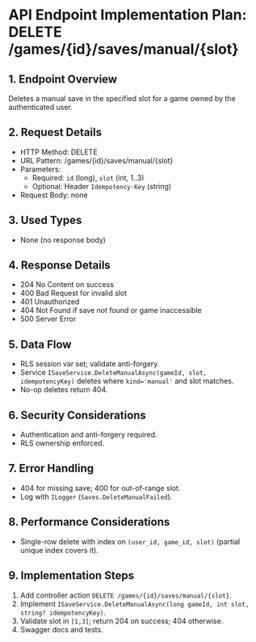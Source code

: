 # API Endpoint Implementation Plan: DELETE /games/{id}/saves/manual/{slot}

## 1. Endpoint Overview
Deletes a manual save in the specified slot for a game owned by the authenticated user.

## 2. Request Details
- HTTP Method: DELETE
- URL Pattern: /games/{id}/saves/manual/{slot}
- Parameters:
  - Required: `id` (long), `slot` (int, 1..3)
  - Optional: Header `Idempotency-Key` (string)
- Request Body: none

## 3. Used Types
- None (no response body)

## 4. Response Details
- 204 No Content on success
- 400 Bad Request for invalid slot
- 401 Unauthorized
- 404 Not Found if save not found or game inaccessible
- 500 Server Error

## 5. Data Flow
- RLS session var set; validate anti-forgery.
- Service `ISaveService.DeleteManualAsync(gameId, slot, idempotencyKey)` deletes where `kind='manual'` and slot matches.
- No-op deletes return 404.

## 6. Security Considerations
- Authentication and anti-forgery required.
- RLS ownership enforced.

## 7. Error Handling
- 404 for missing save; 400 for out-of-range slot.
- Log with `ILogger` (`Saves.DeleteManualFailed`).

## 8. Performance Considerations
- Single-row delete with index on `(user_id, game_id, slot)` (partial unique index covers it).

## 9. Implementation Steps
1. Add controller action `DELETE /games/{id}/saves/manual/{slot}`.
2. Implement `ISaveService.DeleteManualAsync(long gameId, int slot, string? idempotencyKey)`.
3. Validate slot in `[1,3]`; return 204 on success; 404 otherwise.
4. Swagger docs and tests.


